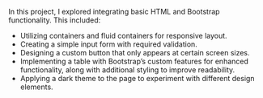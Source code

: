 In this project, I explored integrating basic HTML and Bootstrap functionality. This included:

- Utilizing containers and fluid containers for responsive layout.
- Creating a simple input form with required validation.
- Designing a custom button that only appears at certain screen sizes.
- Implementing a table with Bootstrap’s custom features for enhanced functionality, along with additional styling to improve readability.
- Applying a dark theme to the page to experiment with different design elements. 
